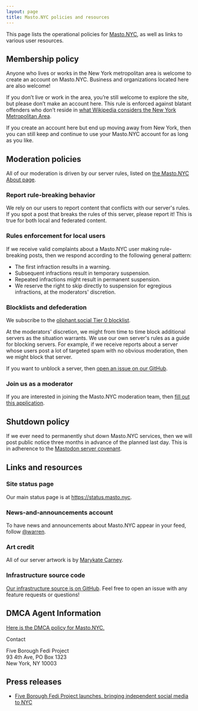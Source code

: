 ```yaml
---
layout: page
title: Masto.NYC policies and resources
---
```


This page lists the operational policies for [Masto.NYC](https://masto.nyc), as well as links to various user resources.

## Membership policy

Anyone who lives or works in the New York metropolitan area is welcome to create an account on Masto.NYC. Business and organizations located here are also welcome!

If you don’t live or work in the area, you’re still welcome to explore the site, but please don’t make an account here. This rule is enforced against blatant offenders who don’t reside in [what Wikipedia considers the New York Metropolitan Area](https://en.wikipedia.org/wiki/New_York_metropolitan_area).

If you create an account here but end up moving away from New York, then you can still keep and continue to use your Masto.NYC account for as long as you like.

## Moderation policies

All of our moderation is driven by our server rules, listed on [the Masto.NYC About page](https://masto.nyc/about).

### Report rule-breaking behavior

We rely on our users to report content that conflicts with our server's rules. If you spot a post that breaks the rules of this server, please report it! This is true for both local and federated content.

### Rules enforcement for local users

If we receive valid complaints about a Masto.NYC user making rule-breaking posts, then we respond according to the following general pattern:

* The first infraction results in a warning.
* Subsequent infractions result in temporary suspension.
* Repeated infractions might result in permanent suspension.
* We reserve the right to skip directly to suspension for egregious infractions, at the moderators' discretion.

### Blocklists and defederation

We subscribe to the [oliphant.social Tier 0 blocklist](https://codeberg.org/oliphant/blocklists/).

At the moderators' discretion, we might from time to time block additional servers as the situation warrants. We use our own server's rules as a guide for blocking servers. For example, if we receive reports about a server whose users post a lot of targeted spam with no obvious moderation, then we might block that server.

If you want to unblock a server, then [open an issue on our GitHub](https://github.com/Five-Borough-Fedi-Project/masto.nyc-docean/issues).

### Join us as a moderator

If you are interested in joining the Masto.NYC moderation team, then [fill out this application](https://forms.gle/bf9zVXUxTWjEZ4qSA).

## Shutdown policy

If we ever need to permanently shut down Masto.NYC services, then we will post public notice three months in advance of the planned last day. This is in adherence to the [Mastodon server covenant](https://joinmastodon.org/covenant).

## Links and resources

### Site status page

Our main status page is at <https://status.masto.nyc>.

### News-and-announcements account

To have news and announcements about Masto.NYC appear in your feed, follow [@warren](https://masto.nyc/@warren).

### Art credit

All of our server artwork is by [Marykate Carney](https://www.instagram.com/marykate_carney/).

### Infrastructure source code

[Our infrastructure source is on GitHub](https://github.com/Five-Borough-Fedi-Project/masto.nyc-docean). Feel free to open an issue with any feature requests or questions!

## DMCA Agent Information

[Here is the DMCA policy for Masto.NYC.](https://github.com/Five-Borough-Fedi-Project/org-docs/blob/main/policy-docs/dmca-policy.md)

Contact
<p>
Five Borough Fedi Project<br />
93 4th Ave, PO Box 1323<br />
New York, NY 10003
</p>
<help@masto.nyc>

## Press releases

* [Five Borough Fedi Project launches,
bringing independent social media to NYC](/press/5bfp-launches.html)
